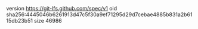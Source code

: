 version https://git-lfs.github.com/spec/v1
oid sha256:4445046b6261913d47c5f30a9ef71295d29d7cebae4885b831a2b6115db23b51
size 46986
